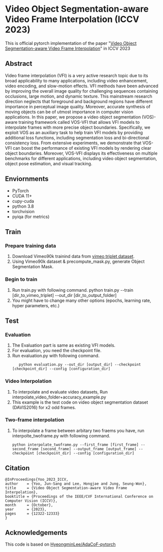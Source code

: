 # Video Object Segmentation-aware Video Frame Interpolation (ICCV 2023)

This is official pytorch implementation of the paper "[Video Object Segmentation-aware Video Frame Interpolation](https://openaccess.thecvf.com/content/ICCV2023/html/Yoo_Video_Object_Segmentation-aware_Video_Frame_Interpolation_ICCV_2023_paper.html)" in ICCV 2023



## Abstract

Video frame interpolation (VFI) is a very active research topic due to its broad applicability to many applications, including video enhancement, video encoding, and slow-motion effects. VFI methods have been advanced by improving the overall image quality for challenging sequences containing occlusions, large motion, and dynamic texture. This mainstream research direction neglects that foreground and background regions have different importance in perceptual image quality. Moreover, accurate synthesis of moving objects can be of utmost importance in computer vision applications. In this paper, we propose a video object segmentation (VOS)-aware training framework called VOS-VFI that allows VFI models to interpolate frames with more precise object boundaries. Specifically, we exploit VOS as an auxiliary task to help train VFI models by providing additional loss functions, including segmentation loss and bi-directional consistency loss. From extensive experiments, we demonstrate that VOS-VFI can boost the performance of existing VFI models by rendering clear object boundaries. Moreover, VOS-VFI displays its effectiveness on multiple benchmarks for different applications, including video object segmentation, object pose estimation, and visual tracking.

## Enviornments
+ PyTorch
+ CUDA 11+
+ cupy-cuda
+ python 3.8
+ torchvision
+ pyiqa (for metrics)


## Train

### Prepare training data
1. Download Vimeo90k trainind data from [vimeo triplet dataset](http://toflow.csail.mit.edu/).
2. Using Vimeo90k dataset & precompute_mask.py, generate Object Segmentation Mask.

### Begin to train
1. Run train.py with following command.
      python train.py --train [dir_to_vimeo_triplet] --out_dir [dir_to_output_folder]
3. You might have to change many other options (epochs, learning rate, hyper parameters, etc.)

## Test

### Evaluation
1. The Evaluation part is same as existing VFI models.
2. For evaluation, you need the checkpoint file.
3. Run evaluation.py with following command.
   ```
      python evaluation.py --out_dir [output_dir] --checkpoint [checkpoint_dir] --config [configuration_dir]
   ```


### Video Interpolation
1. To interpolate and evaluate video datasets, Run interpolate_video_folder+accuracy_example.py
2. This example is the test code on video object segmentation dataset (DAVIS2016) for x2 odd frames.

### Two-frame interpolation 
1. To interpolate a frame between arbitary two fraems you have, run interpolte_twoframe.py with following command.
   ```
   python interpolate_twoframe.py --first_frame [first_frame] --second_frame [second_frame] --output_frame [output_frame] --checkpoint [checkpoint_dir] --config [configuration_dir]
   ```


## Citation
      
    @InProceedings{Yoo_2023_ICCV,
    author    = {Yoo, Jun-Sang and Lee, Hongjae and Jung, Seung-Won},
    title     = {Video Object Segmentation-aware Video Frame Interpolation},
    booktitle = {Proceedings of the IEEE/CVF International Conference on Computer Vision (ICCV)},
    month     = {October},
    year      = {2023},
    pages     = {12322-12333}
    }
      
## Acknowledgements
This code is based on [HyeongminLee/AdaCoF-pytorch](https://github.com/HyeongminLEE/AdaCoF-pytorch)
